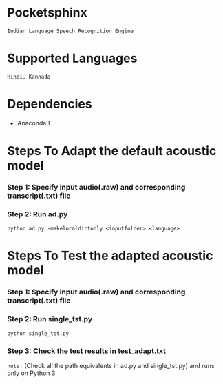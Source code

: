 # Pocketsphinx

	Indian Language Speech Recognition Engine

# Supported Languages
	
	Hindi, Kannada

# Dependencies
	
* Anaconda3			

# Steps To Adapt the default acoustic model

### Step 1: Specify input audio(.raw) and corresponding transcript(.txt) file

### Step 2: Run ad.py

	python ad.py -makelocaldictonly <inputfolder> <language>

# Steps To Test the adapted acoustic model

### Step 1: Specify input audio(.raw) and corresponding transcript(.txt) file
	
### Step 2: Run single_tst.py

	python single_tst.py
	
### Step 3: Check the test results in test_adapt.txt	
	
`note:` (Check all the path equivalents in ad.py and single_tst.py) and runs only on Python 3